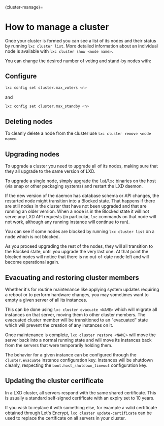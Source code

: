 (cluster-manage)=
# How to manage a cluster

Once your cluster is formed you can see a list of its nodes and their
status by running `lxc cluster list`. More detailed information about
an individual node is available with `lxc cluster show <node name>`.

You can change the desired number of voting and stand-by nodes with:

## Configure

```bash
lxc config set cluster.max_voters <n>
```

and

```bash
lxc config set cluster.max_standby <n>
```

## Deleting nodes

To cleanly delete a node from the cluster use `lxc cluster remove <node name>`.

## Upgrading nodes

To upgrade a cluster you need to upgrade all of its nodes, making sure
that they all upgrade to the same version of LXD.

To upgrade a single node, simply upgrade the `lxd`/`lxc` binaries on the
host (via snap or other packaging systems) and restart the LXD daemon.

If the new version of the daemon has database schema or API changes,
the restarted node might transition into a Blocked state. That happens
if there are still nodes in the cluster that have not been upgraded
and that are running an older version. When a node is in the
Blocked state it will not serve any LXD API requests (in particular,
`lxc` commands on that node will not work, although any running
instance will continue to run).

You can see if some nodes are blocked by running `lxc cluster list` on
a node which is not blocked.

As you proceed upgrading the rest of the nodes, they will all
transition to the Blocked state, until you upgrade the very last
one. At that point the blocked nodes will notice that there is no
out-of-date node left and will become operational again.

## Evacuating and restoring cluster members

Whether it's for routine maintenance like applying system updates requiring
a reboot or to perform hardware changes, you may sometimes want to empty a
given server of all its instances.

This can be done using `lxc cluster evacuate <NAME>` which will migrate all
instances on that server, moving them to other cluster members. The evacuated
cluster member will be transitioned to an "evacuated" state which will prevent
the creation of any instances on it.

Once maintenance is complete, `lxc cluster restore <NAME>` will move the server
back into a normal running state and will move its instances back from the servers
that were temporarily holding them.

The behavior for a given instance can be configured through the `cluster.evacuate`
instance configuration key. Instances will be shutdown cleanly, respecting the
`boot.host_shutdown_timeout` configuration key.

## Updating the cluster certificate

In a LXD cluster, all servers respond with the same shared certificate. This
is usually a standard self-signed certificate with an expiry set to 10 years.

If you wish to replace it with something else, for example a valid certificate
obtained through Let's Encrypt, `lxc cluster update-certificate` can be used
to replace the certificate on all servers in your cluster.
